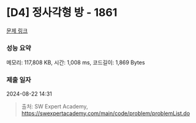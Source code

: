 # [D4] 정사각형 방 - 1861 

[문제 링크](https://swexpertacademy.com/main/code/problem/problemDetail.do?contestProbId=AV5LtJYKDzsDFAXc) 

### 성능 요약

메모리: 117,808 KB, 시간: 1,008 ms, 코드길이: 1,869 Bytes

### 제출 일자

2024-08-22 14:31



> 출처: SW Expert Academy, https://swexpertacademy.com/main/code/problem/problemList.do
